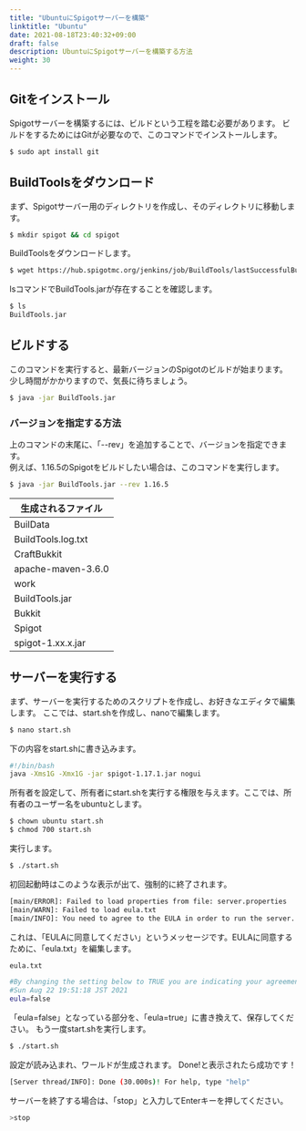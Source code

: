 ```yaml
---
title: "UbuntuにSpigotサーバーを構築"
linktitle: "Ubuntu"
date: 2021-08-18T23:40:32+09:00
draft: false
description: UbuntuにSpigotサーバーを構築する方法
weight: 30
---
```


## Gitをインストール
Spigotサーバーを構築するには、ビルドという工程を踏む必要があります。
ビルドをするためにはGitが必要なので、このコマンドでインストールします。
```bash
$ sudo apt install git
```

## BuildToolsをダウンロード
まず、Spigotサーバー用のディレクトリを作成し、そのディレクトリに移動します。  
```bash
$ mkdir spigot && cd spigot
```
BuildToolsをダウンロードします。
```bash
$ wget https://hub.spigotmc.org/jenkins/job/BuildTools/lastSuccessfulBuild/artifact/target/BuildTools.jar
```
lsコマンドでBuildTools.jarが存在することを確認します。
```bash
$ ls
BuildTools.jar
```
## ビルドする
このコマンドを実行すると、最新バージョンのSpigotのビルドが始まります。  
少し時間がかかりますので、気長に待ちましょう。
```bash
$ java -jar BuildTools.jar
```
### バージョンを指定する方法
上のコマンドの末尾に、「--rev」を追加することで、バージョンを指定できます。  
例えば、1.16.5のSpigotをビルドしたい場合は、このコマンドを実行します。
```bash
$ java -jar BuildTools.jar --rev 1.16.5
```
|生成されるファイル|
|---|
|BuilData|
|BuildTools.log.txt|
|CraftBukkit|
|apache-maven-3.6.0|
|work|
|BuildTools.jar|
|Bukkit|
|Spigot|
|spigot-1.xx.x.jar|
## サーバーを実行する
まず、サーバーを実行するためのスクリプトを作成し、お好きなエディタで編集します。 ここでは、start.shを作成し、nanoで編集します。
```bash
$ nano start.sh
```
下の内容をstart.shに書き込みます。
```bash
#!/bin/bash
java -Xms1G -Xmx1G -jar spigot-1.17.1.jar nogui
```
所有者を設定して、所有者にstart.shを実行する権限を与えます。ここでは、所有者のユーザー名をubuntuとします。
```bash
$ chown ubuntu start.sh
$ chmod 700 start.sh
```
実行します。
```bash
$ ./start.sh
```
初回起動時はこのような表示が出て、強制的に終了されます。
```bash
[main/ERROR]: Failed to load properties from file: server.properties
[main/WARN]: Failed to load eula.txt
[main/INFO]: You need to agree to the EULA in order to run the server. Go to eula.txt for more info.
```
これは、「EULAに同意してください」というメッセージです。EULAに同意するために、「eula.txt」を編集します。
```bash
eula.txt

#By changing the setting below to TRUE you are indicating your agreement to our>
#Sun Aug 22 19:51:18 JST 2021
eula=false
```
「eula=false」となっている部分を、「eula=true」に書き換えて、保存してください。
もう一度start.shを実行します。
```bash
$ ./start.sh
```
設定が読み込まれ、ワールドが生成されます。
Done!と表示されたら成功です！
```bash
[Server thread/INFO]: Done (30.000s)! For help, type "help"
```
サーバーを終了する場合は、「stop」と入力してEnterキーを押してください。
```bash
>stop
```